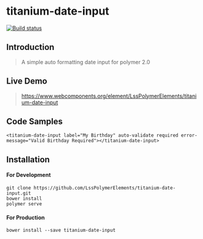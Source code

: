 # titanium-date-input

[![Build status](https://ci.appveyor.com/api/projects/status/vj7rfcqaqwcmint7/branch/master?svg=true)](https://ci.appveyor.com/project/aarondrabeck/titanium-date-input/branch/master)

## Introduction

> A simple auto formatting date input for polymer 2.0

## Live Demo

> https://www.webcomponents.org/element/LssPolymerElements/titanium-date-input

## Code Samples

> 
```
<titanium-date-input label="My Birthday" auto-validate required error-message="Valid Birthday Required"></titanium-date-input>
```

## Installation

> 
#### For Development
```
git clone https://github.com/LssPolymerElements/titanium-date-input.git
bower install
polymer serve
```

#### For Production
```
bower install --save titanium-date-input
```
